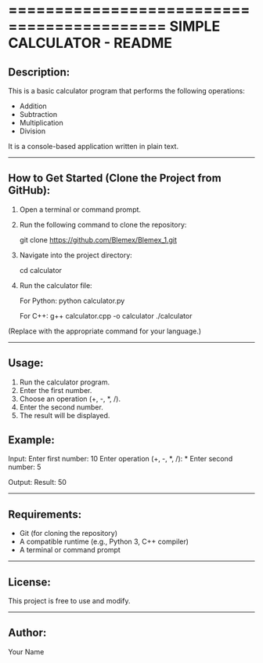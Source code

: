 ===========================================
        SIMPLE CALCULATOR - README
===========================================

Description:
------------
This is a basic calculator program that performs 
the following operations:

- Addition
- Subtraction
- Multiplication
- Division

It is a console-based application written in plain text.

------------------------------------------------------
How to Get Started (Clone the Project from GitHub):
------------------------------------------------------

1. Open a terminal or command prompt.
2. Run the following command to clone the repository:

   git clone https://github.com/Blemex/Blemex_1.git

3. Navigate into the project directory:

   cd calculator

4. Run the calculator file:

   For Python:
     python calculator.py

   For C++:
     g++ calculator.cpp -o calculator
     ./calculator

(Replace with the appropriate command for your language.)

------------------------------------------------------
Usage:
------------------------------------------------------

1. Run the calculator program.
2. Enter the first number.
3. Choose an operation (+, -, *, /).
4. Enter the second number.
5. The result will be displayed.

Example:
--------
Input:
  Enter first number: 10
  Enter operation (+, -, *, /): *
  Enter second number: 5

Output:
  Result: 50

------------------------------------------------------
Requirements:
------------------------------------------------------

- Git (for cloning the repository)
- A compatible runtime (e.g., Python 3, C++ compiler)
- A terminal or command prompt

------------------------------------------------------
License:
------------------------------------------------------

This project is free to use and modify.

------------------------------------------------------
Author:
------------------------------------------------------

Your Name
